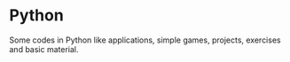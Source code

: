 # Python
Some codes in Python like applications, simple games, projects, exercises and basic material.